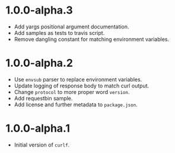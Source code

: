 # 1.0.0-alpha.3

- Add yargs positional argument documentation.
- Add samples as tests to travis script.
- Remove dangling constant for matching environment variables.

# 1.0.0-alpha.2

- Use `envsub` parser to replace environment variables.
- Update logging of response body to match curl output.
- Change `protocol` to more proper word `version`.
- Add requestbin sample.
- Add license and further metadata to `package.json`.

# 1.0.0-alpha.1

- Initial version of `curlf`.
